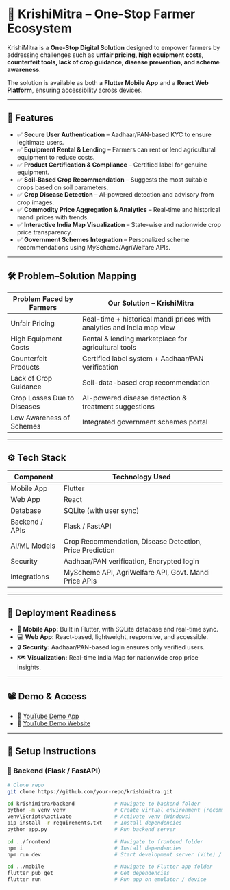 # 🌾 KrishiMitra – One-Stop Farmer Ecosystem  

KrishiMitra is a **One-Stop Digital Solution** designed to empower farmers by addressing challenges such as **unfair pricing, high equipment costs, counterfeit tools, lack of crop guidance, disease prevention, and scheme awareness**.  

The solution is available as both a **Flutter Mobile App** and a **React Web Platform**, ensuring accessibility across devices.  

---

## 📌 Features  

- ✅ **Secure User Authentication** – Aadhaar/PAN-based KYC to ensure legitimate users.  
- ✅ **Equipment Rental & Lending** – Farmers can rent or lend agricultural equipment to reduce costs.  
- ✅ **Product Certification & Compliance** – Certified label for genuine equipment.  
- ✅ **Soil-Based Crop Recommendation** – Suggests the most suitable crops based on soil parameters.  
- ✅ **Crop Disease Detection** – AI-powered detection and advisory from crop images.  
- ✅ **Commodity Price Aggregation & Analytics** – Real-time and historical mandi prices with trends.  
- ✅ **Interactive India Map Visualization** – State-wise and nationwide crop price transparency.  
- ✅ **Government Schemes Integration** – Personalized scheme recommendations using MyScheme/AgriWelfare APIs.  

---

## 🛠️ Problem–Solution Mapping  

| **Problem Faced by Farmers** | **Our Solution – KrishiMitra** |
|-------------------------------|--------------------------------|
| Unfair Pricing | Real-time + historical mandi prices with analytics and India map view |
| High Equipment Costs | Rental & lending marketplace for agricultural tools |
| Counterfeit Products | Certified label system + Aadhaar/PAN verification |
| Lack of Crop Guidance | Soil-data-based crop recommendation |
| Crop Losses Due to Diseases | AI-powered disease detection & treatment suggestions |
| Low Awareness of Schemes | Integrated government schemes portal |

---

## ⚙️ Tech Stack  

| Component | Technology Used |
|-----------|-----------------|
| Mobile App | Flutter |
| Web App | React |
| Database | SQLite (with user sync) |
| Backend / APIs | Flask / FastAPI |
| AI/ML Models | Crop Recommendation, Disease Detection, Price Prediction |
| Security | Aadhaar/PAN verification, Encrypted login |
| Integrations | MyScheme API, AgriWelfare API, Govt. Mandi Price APIs |

---

## 🚀 Deployment Readiness  

- 📱 **Mobile App:** Built in Flutter, with SQLite database and real-time sync.  
- 💻 **Web App:** React-based, lightweight, responsive, and accessible.  
- 🔒 **Security:** Aadhaar/PAN-based login ensures only verified users.  
- 🗺️ **Visualization:** Real-time India Map for nationwide crop price insights.  

---

## 📽️ Demo & Access  

- 🎥 [YouTube Demo App](https://www.youtube.com/watch?v=AY2RGJN9cCw)  
- 🎥 [YouTube Demo Website](https://www.youtube.com/watch?v=uL0WDwZwii8)  

---

## 📂 Setup Instructions  

### 🔹 Backend (Flask / FastAPI)
```bash
# Clone repo
git clone https://github.com/your-repo/krishimitra.git

cd krishimitra/backend             # Navigate to backend folder
python -m venv venv                # Create virtual environment (recommended)
venv\Scripts\activate              # Activate venv (Windows)
pip install -r requirements.txt    # Install dependencies
python app.py                      # Run backend server

cd ../frontend                     # Navigate to frontend folder
npm i                              # Install dependencies
npm run dev                        # Start development server (Vite) / use npm start if CRA

cd ../mobile                       # Navigate to Flutter app folder
flutter pub get                    # Get dependencies
flutter run                        # Run app on emulator / device
